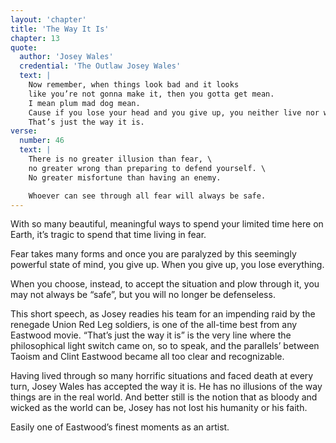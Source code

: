 ```yaml
---
layout: 'chapter'
title: 'The Way It Is'
chapter: 13
quote:
  author: 'Josey Wales'
  credential: 'The Outlaw Josey Wales'
  text: |
    Now remember, when things look bad and it looks
    like you’re not gonna make it, then you gotta get mean.
    I mean plum mad dog mean.
    Cause if you lose your head and you give up, you neither live nor win.
    That’s just the way it is.
verse:
  number: 46
  text: |
    There is no greater illusion than fear, \
    no greater wrong than preparing to defend yourself. \
    No greater misfortune than having an enemy.

    Whoever can see through all fear will always be safe.
---
```


With so many beautiful,
meaningful ways to spend your limited time here on Earth,
it’s tragic to spend that time living in fear.

Fear takes many forms and once you are paralyzed by this
seemingly powerful state of mind, you give up.
When you give up, you lose everything.

When you choose, instead, to accept the situation and plow through it,
you may not always be “safe”, but you will no longer be defenseless.

This short speech,
as Josey readies his team for an impending raid
by the renegade Union Red Leg soldiers,
is one of the all-time best from any Eastwood movie.
“That’s just the way it is” is the very line where the
philosophical light switch came on, so to speak,
and the parallels’ between Taoism and Clint Eastwood
became all too clear and recognizable.

Having lived through so many horrific situations and faced death at every turn,
Josey Wales has accepted the way it is.
He has no illusions of the way things are in the real world.
And better still is the notion that as bloody and wicked as the world can be,
Josey has not lost his humanity or his faith.

Easily one of Eastwood’s finest moments as an artist.
